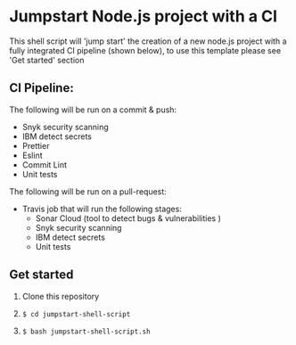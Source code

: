 # Jumpstart Node.js project with a CI

This shell script will 'jump start' the creation of a new node.js project with a fully integrated CI pipeline (shown below), to use this template please see 'Get started' section

## CI Pipeline:

The following will be run on a commit & push:

- Snyk security scanning
- IBM detect secrets
- Prettier
- Eslint
- Commit Lint
- Unit tests

The following will be run on a pull-request:
- Travis job that will run the following stages:
   - Sonar Cloud (tool to detect bugs & vulnerabilities )
   - Snyk security scanning
   - IBM detect secrets
   - Unit tests

## Get started

1. Clone this repository
2. ```
   $ cd jumpstart-shell-script
   ```

3. ```
   $ bash jumpstart-shell-script.sh
   ```
